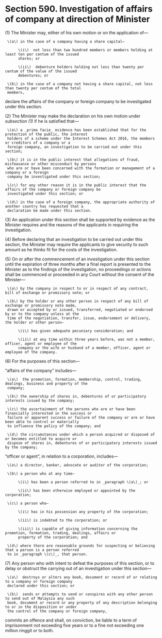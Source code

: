 # Section 590. Investigation of affairs of company at direction of Minister

\(1\) The Minister may, either of his own motion or on the application of—

     \(a\) in the case of a company having a share capital—

          \(i\)  not less than two hundred members or members holding at least ten per centum of the issued           
          shares; or    

          \(ii\)  debenture holders holding not less than twenty per centum of the value of the issued   
          debentures; or           

     \(b\) in the case of a company not having a share capital, not less than twenty per centum of the total   
     members,

declare the affairs of the company or foreign company to be investigated under this section.

\(2\) The Minister may make the declaration on his own motion under _subsection \(1\)_ if he is satisfied that—

     \(a\) a _prima facie_ evidence has been established that for the protection of the public, the interest  
     holders of a scheme under the Interest Schemes Act 2016, the members or creditors of a company or a   
     foreign company, an investigation to be carried out under this section; 

     \(b\) it is in the public interest that allegations of fraud, misfeasance or other misconduct by persons    
     who are or have been concerned with the formation or management of a company or a foreign             
     company be investigated under this section;

     \(c\) for any other reason it is in the public interest that the affairs of the company or foreign company be   
     investigated under this section; or

     \(d\) in the case of a foreign company, the appropriate authority of another country has requested that a  
     declaration be made under this section.

\(3\) An application under this section shall be supported by evidence as the Minister requires and the reasons of the applicants in requiring the investigation.

\(4\) Before declaring that an investigation to be carried out under this section, the Minister may require the applicants to give security to such amount as he thinks fit for the costs of the investigation.

\(5\) On or after the commencement of an investigation under this section until the expiration of three months after a final report is presented to the Minister as to the findings of the investigation, no proceedings or actions shall be commenced or proceeded in any Court without the consent of the Minister—

     \(a\) by the company in respect to or in respect of any contract, bill of exchange or promissory note; or

     \(b\) by the holder or any other person in respect of any bill of exchange or promissory note made,        
     drawn or accepted by or issued, transferred, negotiated or endorsed by or to the company unless at the        
     time of the negotiation, transfer, issue, endorsement or delivery, the holder or other person—

          \(i\) has given adequate pecuniary consideration; and

          \(ii\) at any time within three years before, was not a member, officer, agent or employee of the  
          company or the wife or husband of a member, officer, agent or employee of the company.

\(6\) For the purposes of this section— 

“affairs of the company” includes—

     \(a\)  the promotion, formation, membership, control, trading, dealings, business and property of the   
     company;

     \(b\) the ownership of shares in, debentures of or participatory interests issued by the company;

     \(c\) the ascertainment of the persons who are or have been financially interested in the success or             
     failure or apparent success or failure of the company or are or have been able to control or materially        
     to influence the policy of the company; and

     \(d\) the circumstances under which a person acquired or disposed of or becomes entitled to acquire or   
     dispose of shares in, debentures of or participatory interests issued by the company;

“officer or agent”, in relation to a corporation, includes—

     \(a\) a director, banker, advocate or auditor of the corporation; 

     \(b\) a person who at any time—

          \(i\) has been a person referred to in _paragraph \(a\)_; or

          \(ii\) has been otherwise employed or appointed by the corporation;

     \(c\) a person who—

          \(i\) has in his possession any property of the corporation;

          \(ii\) is indebted to the corporation; or

          \(iii\) is capable of giving information concerning the promotion, formation, trading, dealings, affairs or                     
          property of the corporation; and

     \(d\) where there are reasonable grounds for suspecting or believing that a person is a person referred  
     to in _paragraph \(c\)_, that person.

\(7\) Any person who with intent to defeat the purposes of this section, or to delay or obstruct the carrying out of an investigation under this section—

     \(a\)  destroys or alters any book, document or record of or relating to a company or foreign company   
     declared under this section; or

     \(b\)  sends or attempts to send or conspires with any other person to send out of Malaysia any such         
     book, document or record or any property of any description belonging to or in the disposition or under        
     the control of the company or foreign company,

commits an offence and shall, on conviction, be liable to a term of imprisonment not exceeding five years or to a fine not exceeding one million ringgit or to both.

